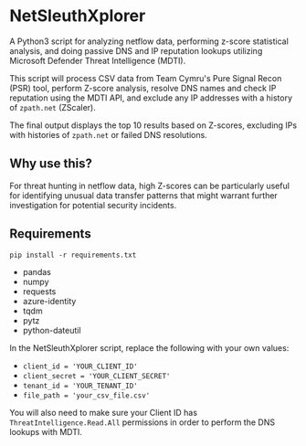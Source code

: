 # NetSleuthXplorer
A Python3 script for analyzing netflow data, performing z-score statistical analysis, and doing passive DNS and IP reputation lookups utilizing Microsoft Defender Threat Intelligence (MDTI).

This script will process CSV data from Team Cymru's Pure Signal Recon (PSR) tool, perform Z-score analysis, 
resolve DNS names and check IP reputation using the MDTI API, and exclude any IP addresses with a history of `zpath.net` (ZScaler).

The final output displays the top 10 results based on Z-scores, excluding IPs with histories of `zpath.net` or failed DNS resolutions.

## Why use this?
For threat hunting in netflow data, high Z-scores can be particularly useful for identifying unusual data transfer patterns that 
might warrant further investigation for potential security incidents.

## Requirements
`pip install -r requirements.txt`

- pandas
- numpy
- requests
- azure-identity
- tqdm
- pytz
- python-dateutil

In the NetSleuthXplorer script, replace the following with your own values:

- `client_id = 'YOUR_CLIENT_ID'`
- `client_secret = 'YOUR_CLIENT_SECRET'`
- `tenant_id = 'YOUR_TENANT_ID'`
- `file_path = 'your_csv_file.csv'`

You will also need to make sure your Client ID has `ThreatIntelligence.Read.All` permissions in order to perform the DNS lookups with MDTI.
